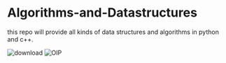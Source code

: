 # Algorithms-and-Datastructures
this repo will provide all kinds of data structures and algorithms in python and c++.


![download](https://user-images.githubusercontent.com/78073395/194739250-d8d1fff6-0809-44af-b0fc-42aae98131f0.jpg)
![OIP](https://user-images.githubusercontent.com/78073395/194739260-b5a8e4ab-9ec2-46f8-b547-94d31f09f65b.jpg)
